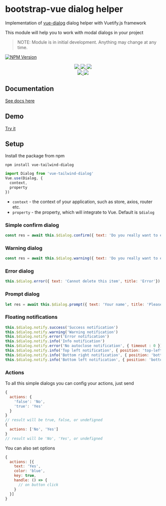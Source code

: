 # bootstrap-vue dialog helper

Implementation of [vue-dialog](https://github.com/chantouchsek/vue-dialog) dialog helper with Vuetify.js framework

This module will help you to work with modal dialogs in your project

> NOTE: Module is in initial development. Anything may change at any time.

[![NPM Version][npm-image]][npm-url]

<p align="center">
  <a href="https://cdnjs.com/libraries/vue-tailwind-dialog">
    <img src="https://img.shields.io/cdnjs/v/vue-tailwind-dialog.svg">
  </a>
  <a href="https://www.npmjs.org/package/vue-tailwind-dialog">
    <img src="https://img.shields.io/npm/v/vue-tailwind-dialog">
  </a>
  <a href="https://npmcharts.com/compare/vue-tailwind-dialog?minimal=true">
    <img src="https://img.shields.io/npm/dm/vue-tailwind-dialog.svg">
  </a>
  <br>
  <a href="https://img.badgesize.io/https://unpkg.com/vue-tailwind-dialog/dist/vue-tailwind-dialog.js?compression=gzip&label=gzip%20size:%20JS">
    <img src="https://img.badgesize.io/https://unpkg.com/vue-tailwind-dialog/dist/vue-tailwind-dialog.cjs.js?compression=gzip&label=gzip%20size:%20JS">
  </a>
  <a href="LICENSE">
    <img src="https://img.shields.io/badge/License-MIT-yellow.svg">
  </a>
</p>

## Documentation
[See docs here](https://github.com/chantouchsek/vue-dialog#readme)

## Demo

 [Try it](https://o75vq127lq.codesandbox.io/)
## Setup

Install the package from npm

```npm
npm install vue-tailwind-dialog
```

```javascript
import Dialog from 'vue-tailwind-dialog'
Vue.use(Dialog, {
  context,
  property
})
```

+ `context` - the context of your application, such as store, axios, router etc.
+ `property` - the property, which will integrate to Vue. Default is `$dialog`

### Simple confirm dialog
```js
const res = await this.$dialog.confirm({ text: 'Do you really want to exit?'})
```

### Warning dialog
```js
const res = await this.$dialog.warning({ text: 'Do you really want to exit?', title: 'Warning'})
```

### Error dialog
```js
this.$dialog.error({ text: 'Cannot delete this item', title: 'Error'})
```

### Prompt dialog
```js
let res = await this.$dialog.prompt({ text: 'Your name', title: 'Please input your name' })
```

<!-- ### Toasts
```js
const res = await this.$dialog.toast({ text: 'Do you really want to exit?'})
``` -->
### Floating notifications
```js
this.$dialog.notify.success('Success notification')
this.$dialog.notify.warning('Warning notification')
this.$dialog.notify.error('Error notification')
this.$dialog.notify.info('Info notification')
this.$dialog.notify.error('No autoclose notification', { timeout : 0 })
this.$dialog.notify.info('Top left notification', { position: 'top-left' })
this.$dialog.notify.info('Bottom right notification', { position: 'bottom-right' }
this.$dialog.notify.info('Bottom left notification', { position: 'bottom-left' })
```

### Actions
To all this simple dialogs you can config your actions, just send
```js
{
  actions: {
    'false': 'No',
    'true': 'Yes'
  }
}
// result will be true, false, or undefigned
{
  actions: ['No', 'Yes']
}
// result will be 'No', 'Yes', or undefigned

```
You can also set options
```js
{
  actions: [{
    text: 'Yes',
    color: 'blue',
    key: true,
    handle: () => {
      // on button click
    }
  }]
}
```


[npm-image]: https://img.shields.io/npm/v/vue-tailwind-dialog.svg?style=flat-square
[npm-url]: https://npmjs.org/package/vue-tailwind-dialog
